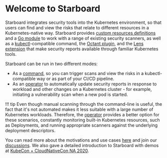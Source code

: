 # Welcome to Starboard

Starboard integrates security tools into the Kubernetes environment, so that
users can find and view the risks that relate to different resources in
a Kubernetes-native way. Starboard provides [custom resources definitions][crds]
and a [Go module][go-module] to work with a range of existing security scanners,
as well as a [kubectl]-compatible command, the [Octant plugin][octant-plugin],
and the [Lens extension][lens-extension] that make security reports available
through familiar Kubernetes tools.

Starboard can be run in two different modes:

- As a [command][cli], so you can trigger scans and view the risks in
  a kubectl-compatible way or as part of your CI/CD pipeline.
- As an [operator] to automatically update security reports in response
  to workload and other changes on a Kubernetes cluster - for example,
  initiating a vulnerability scan when a new pod is started.

!!! tip
    Even though manual scanning through the command-line is useful, the
    fact that it's not automated makes it less suitable with a large number
    of Kubernetes workloads. Therefore, the [operator] provides a better option
    for these scenarios, constantly monitoring built-in Kubernetes resources,
    such as Deployments, and running appropriate scanners against the underlying
    deployment descriptors.

You can read more about the motivations and use cases [here][use-cases] and join
our [discussions]. We also gave a detailed introduction to Starboard with demos
at [KubeCon + CloudNativeCon NA 2020][kubecon-video].

[crds]: crds.md
[cli]: cli/index.md
[operator]: operator/index.md
[go-module]: https://pkg.go.dev/github.com/aquasecurity/starboard/pkg
[octant-plugin]: integrations/octant.md
[lens-extension]: integrations/lens.md
[kubectl]: https://kubernetes.io/docs/reference/kubectl/
[use-cases]: https://blog.aquasec.com/starboard-kubernetes-tools
[discussions]: https://github.com/aquasecurity/starboard/discussions
[kubecon-video]: https://www.youtube.com/watch?v=cgcwIY1HVI0
